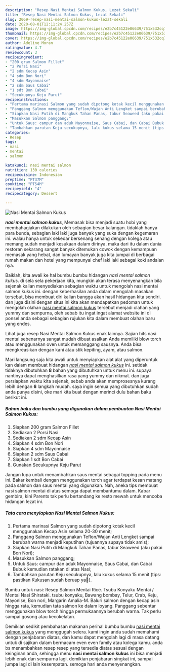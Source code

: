 ```yaml
---
description: "Resep Nasi Mentai Salmon Kukus, Lezat Sekali"
title: "Resep Nasi Mentai Salmon Kukus, Lezat Sekali"
slug: 2069-resep-nasi-mentai-salmon-kukus-lezat-sekali
date: 2020-08-01T12:11:24.257Z
image: https://img-global.cpcdn.com/recipes/e2b7c45122e06639/751x532cq70/nasi-mentai-salmon-kukus-foto-resep-utama.jpg
thumbnail: https://img-global.cpcdn.com/recipes/e2b7c45122e06639/751x532cq70/nasi-mentai-salmon-kukus-foto-resep-utama.jpg
cover: https://img-global.cpcdn.com/recipes/e2b7c45122e06639/751x532cq70/nasi-mentai-salmon-kukus-foto-resep-utama.jpg
author: Adeline Moran
ratingvalue: 4.7
reviewcount: 3
recipeingredient:
- "200 gram Salmon Fillet"
- "2 Porsi Nasi"
- "2 sdm Kecap Asin"
- "4 sdm Bon Nori"
- "4 sdm Mayonnaise"
- "2 sdm Saus Cabai"
- "1 sdt Bon Cabai"
- "Secukupnya Keju Parut"
recipeinstructions:
- "Pertama marinasi Salmon yang sudah dipotong kotak kecil menggunakan Kecap Asin selama 20-30 menit;"
- "Panggang Salmon menggunakan Teflon/Wajan Anti Lengket sampai berubah warna menjadi keputihan (tujuannya supaya tidak amis);"
- "Siapkan Nasi Putih di Mangkuk Tahan Panas, tabur Seaweed (aku pakai Bon Nori);"
- "Masukkan Salmon panggang;"
- "Untuk Saus: campur dan aduk Mayonnaise, Saus Cabai, dan Cabai Bubuk kemudian ratakan di atas Nasi;"
- "Tambahkan parutan Keju secukupnya, lalu kukus selama 15 menit (tips: pastikan Kukusan sudah beruap ya🥰)."
categories:
- Resep
tags:
- nasi
- mentai
- salmon

katakunci: nasi mentai salmon 
nutrition: 130 calories
recipecuisine: Indonesian
preptime: "PT37M"
cooktime: "PT54M"
recipeyield: "4"
recipecategory: Dessert

---
```



![Nasi Mentai Salmon Kukus](https://img-global.cpcdn.com/recipes/e2b7c45122e06639/751x532cq70/nasi-mentai-salmon-kukus-foto-resep-utama.jpg)

<b><i>nasi mentai salmon kukus</i></b>, Memasak bisa menjadi suatu hobi yang membahagiakan dilakukan oleh sebagian besar kalangan. tidaklah hanya para bunda, sebagian laki laki juga banyak yang suka dengan kegemaran ini. walau hanya untuk sekedar bersenang senang dengan kolega atau memang sudah menjadi kesukaan dalam dirinya. maka dari itu dalam dunia restoran sekarang sangat banyak ditemukan cowok dengan kemampuan memasak yang hebat, dan lumayan banyak juga kita jumpai di berbagai rumah makan dan hotel yang mempunyai chef laki laki sebagai koki andalan nya.

Baiklah, kita awali ke hal bumbu bumbu hidangan <i>nasi mentai salmon kukus</i>. di sela sela pekerjaan kita, mungkin akan terasa menyenangkan bila sejenak kalian menyediakan sebagian waktu untuk mengolah nasi mentai salmon kukus ini. dengan keberhasilan anda dalam mengolah masakan tersebut, bisa membuat diri kalian bangga akan hasil hidangan kita sendiri. dan juga disini dengan situs ini kita akan mendapatkan pedoman untuk mengolah olahan <u>nasi mentai salmon kukus</u> tersebut menjadi olahan yang yummy dan sempurna, oleh sebab itu ingat ingat alamat website ini di ponsel anda sebagai sebagian rujukan kita dalam membuat olahan baru yang endes.

Lihat juga resep Nasi Mentai Salmon Kukus enak lainnya. Sajian hits nasi mentai sebenarnya sangat mudah dibuat asalkan Anda memiliki blow torch atau menggunakan oven untuk memanggang sausnya. Anda bisa mengkreasikan dengan kani atau stik kepiting, ayam, atau salmon.


Mari langsung saja kita awali untuk menyiapkan alat alat yang diperuntuk kan dalam membuat hidangan <u><i>nasi mentai salmon kukus</i></u> ini. setidak tidaknya dibutuhkan <b>8</b> bahan yang dibutuhkan untuk menu ini. supaya nantinya dapat menghasilkan rasa yang yummy dan nikmat. dan juga persiapkan waktu kita sejenak, sebab anda akan memprosesnya kurang lebih dengan <b>6</b> langkah mudah. saya ingin semua yang dibutuhkan sudah anda punya disini, oke mari kita buat dengan merinci dulu bahan baku berikut ini.

<!--inarticleads1-->

##### Bahan baku dan bumbu yang digunakan dalam pembuatan Nasi Mentai Salmon Kukus:

1. Siapkan 200 gram Salmon Fillet
1. Sediakan 2 Porsi Nasi
1. Sediakan 2 sdm Kecap Asin
1. Siapkan 4 sdm Bon Nori
1. Siapkan 4 sdm Mayonnaise
1. Siapkan 2 sdm Saus Cabai
1. Siapkan 1 sdt Bon Cabai
1. Gunakan Secukupnya Keju Parut


Jangan lupa untuk menambahkan saus mentai sebagai topping pada menu ini. Bakar kembali dengan menggunakan torch agar terdapat kesan matang pada salmon dan saus mentai yang digunakan. Nah, aneka tips membuat nasi salmon mentai di atas semoga dapat membantumu dalam. Kabar gembira, kini Parents tak perlu bertandang ke resto mewah untuk mencoba hidangan lezat ini. 

<!--inarticleads2-->

##### Tata cara menyiapkan Nasi Mentai Salmon Kukus:

1. Pertama marinasi Salmon yang sudah dipotong kotak kecil menggunakan Kecap Asin selama 20-30 menit;
1. Panggang Salmon menggunakan Teflon/Wajan Anti Lengket sampai berubah warna menjadi keputihan (tujuannya supaya tidak amis);
1. Siapkan Nasi Putih di Mangkuk Tahan Panas, tabur Seaweed (aku pakai Bon Nori);
1. Masukkan Salmon panggang;
1. Untuk Saus: campur dan aduk Mayonnaise, Saus Cabai, dan Cabai Bubuk kemudian ratakan di atas Nasi;
1. Tambahkan parutan Keju secukupnya, lalu kukus selama 15 menit (tips: pastikan Kukusan sudah beruap ya🥰).


Bumbu untuk nasi: Resep Salmon Mentai Rice. Tsubu Konyaku Mentai / Mentai Nasi Shirataki. tsubu konyaku, Bawang bombay, Telur, Crab, Keju, Mayonise, Bon nori, Margarin Amalia-M. Baluri salmon dengan kecap asin hingga rata, kemudian tata salmon ke dalam loyang. Panggang sebentar menggunakan blow torch hingga permukaannya berubah warna. Tak perlu sampai gosong atau kecokelatan. 

Demikian sedikit pembahasan makanan perihal bumbu bumbu <u>nasi mentai salmon kukus</u> yang menggugah selera. kami ingin anda sudah memahami dengan penjabaran diatas, dan kamu dapat mengolah lagi di masa datang untuk di sajikan dalam bermacam even even family atau kolega kamu. anda bs menambahkan resep resep yang tersedia diatas sesuai dengan keinginan anda, sehingga menu <b>nasi mentai salmon kukus</b> ini bisa menjadi lebih enak dan sempurna lagi. demikian penjabaran singkat ini, sampai jumpa lagi di lain kesempatan. semoga hari anda menyenangkan.
